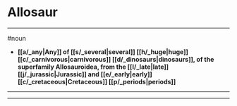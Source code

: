 # Allosaur
---
#noun
- **[[a/_any|Any]] of [[s/_several|several]] [[h/_huge|huge]] [[c/_carnivorous|carnivorous]] [[d/_dinosaurs|dinosaurs]], of the superfamily Allosauroidea, from the [[l/_late|late]] [[j/_jurassic|Jurassic]] and [[e/_early|early]] [[c/_cretaceous|Cretaceous]] [[p/_periods|periods]]**
---
---
